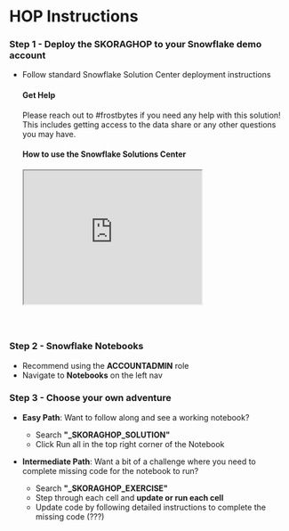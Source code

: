 # HOP Instructions

### **Step 1 - Deploy the SKORAGHOP to your Snowflake demo account**
- Follow standard Snowflake Solution Center deployment instructions
  #### Get Help
  Please reach out to #frostbytes if you need any help with this solution! This includes getting access to the data share or any other questions you may have.

  #### How to use the Snowflake Solutions Center
  <div style="position: relative; padding-bottom: 59.210526315789465%; height: 0;"><iframe src="https://drive.google.com/file/d/1yLx7Niay0rygzvNLUNx_yl1WPVDAzbb0/preview" width="320" height="240" allow="autoplay"></iframe></div>

### **Step 2 - Snowflake Notebooks**
- Recommend using the **ACCOUNTADMIN** role
- Navigate to **Notebooks** on the left nav

### **Step 3 - Choose your own adventure**
- **Easy Path**: Want to follow along and see a working notebook? 
  - Search **"_SKORAGHOP_SOLUTION"**
  - Click Run all in the top right corner of the Notebook
  
- **Intermediate Path**: Want a bit of a challenge where you need to complete missing code for the notebook to run?
  - Search **"_SKORAGHOP_EXERCISE"**
  - Step through each cell and **update or run each cell**
  - Update code by following detailed instructions to complete the missing code (???)

